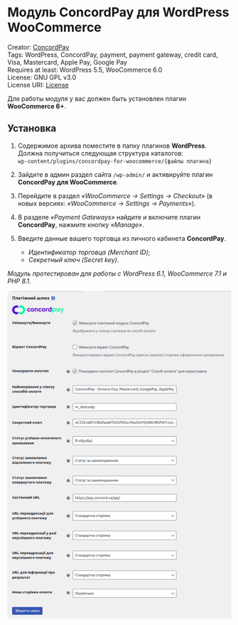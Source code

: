 # Модуль ConcordPay для WordPress WooCommerce

Creator: [ConcordPay](https://concordpay.concord.ua)<br>
Tags: WordPress, ConcordPay, payment, payment gateway, credit card, Visa, Masterсard, Apple Pay, Google Pay<br>
Requires at least: WordPress 5.5, WooCommerce 6.0<br>
License: GNU GPL v3.0<br>
License URI: [License](https://opensource.org/licenses/GPL-3.0)

Для работы модуля у вас должен быть установлен плагин **WooCommerce 6+**.

## Установка

1. Содержимое архива поместите в папку плагинов **WordPress**. Должна получиться следующая структура каталогов:<br>
   `wp-content/plugins/concordpay-for-woocommerce/{файлы плагина}`

2. Зайдите в админ раздел сайта `/wp-admin/` и активируйте плагин **ConcordPay для WooCommerce**.

3. Перейдите в раздел *«WooCommerce -> Settings -> Checkout»* (в новых версиях: *«WooCommerce -> Settings -> Payments»*).

4. В разделе *«Payment Gateways»* найдите и включите плагин **ConcordPay**, нажмите кнопку *«Manage»*.

5. Введите данные вашего торговца из личного кабинета **ConcordPay**.
   - *Идентификатор торговца (Merchant ID)*;
   - *Секретный ключ (Secret key)*.

*Модуль протестирован для работы с WordPress 6.1, WooCommerce 7.1 и PHP 8.1.*

![Settings](settings.png)
